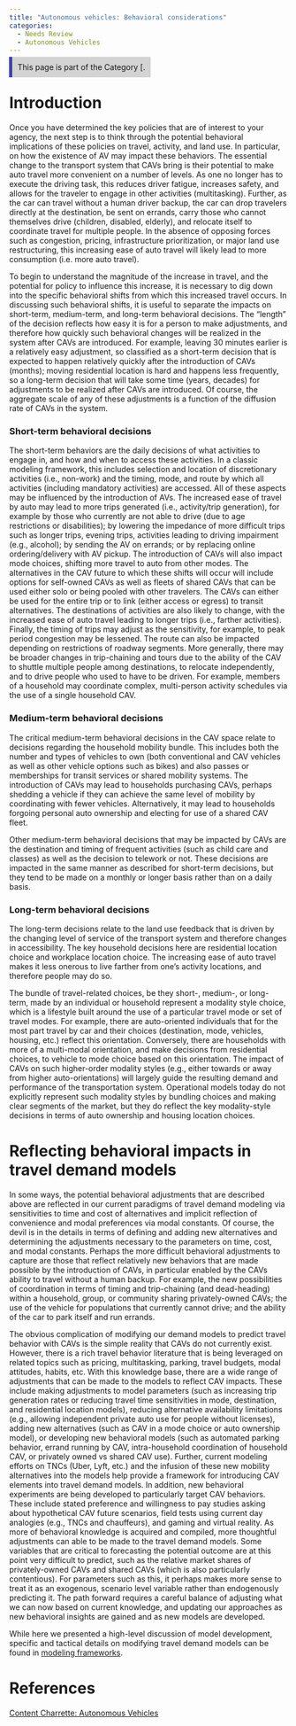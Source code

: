 ```yaml
---
title: "Autonomous vehicles: Behavioral considerations"
categories:
  - Needs Review
  - Autonomous Vehicles
---
```


<span style="background:lightgrey;padding:10px;border-left: thick double #0000aa;"> This page is part of the Category \[.</span>

Introduction
============

Once you have determined the key policies that are of interest to your agency, the next step is to think through the potential behavioral implications of these policies on travel, activity, and land use. In particular, on how the existence of AV may impact these behaviors. The essential change to the transport system that CAVs bring is their potential to make auto travel more convenient on a number of levels. As one no longer has to execute the driving task, this reduces driver fatigue, increases safety, and allows for the traveler to engage in other activities (multitasking). Further, as the car can travel without a human driver backup, the car can drop travelers directly at the destination, be sent on errands, carry those who cannot themselves drive (children, disabled, elderly), and relocate itself to coordinate travel for multiple people. In the absence of opposing forces such as congestion, pricing, infrastructure prioritization, or major land use restructuring, this increasing ease of auto travel will likely lead to more consumption (i.e. more auto travel).

To begin to understand the magnitude of the increase in travel, and the potential for policy to influence this increase, it is necessary to dig down into the specific behavioral shifts from which this increased travel occurs. In discussing such behavioral shifts, it is useful to separate the impacts on short-term, medium-term, and long-term behavioral decisions. The “length” of the decision reflects how easy it is for a person to make adjustments, and therefore how quickly such behavioral changes will be realized in the system after CAVs are introduced. For example, leaving 30 minutes earlier is a relatively easy adjustment, so classified as a short-term decision that is expected to happen relatively quickly after the introduction of CAVs (months); moving residential location is hard and happens less frequently, so a long-term decision that will take some time (years, decades) for adjustments to be realized after CAVs are introduced. Of course, the aggregate scale of any of these adjustments is a function of the diffusion rate of CAVs in the system.

### Short-term behavioral decisions

The short-term behaviors are the daily decisions of what activities to engage in, and how and when to access these activities. In a classic modeling framework, this includes selection and location of discretionary activities (i.e., non-work) and the timing, mode, and route by which all activities (including mandatory activities) are accessed. All of these aspects may be influenced by the introduction of AVs. The increased ease of travel by auto may lead to more trips generated (i.e., activity/trip generation), for example by those who currently are not able to drive (due to age restrictions or disabilities); by lowering the impedance of more difficult trips such as longer trips, evening trips, activities leading to driving impairment (e.g., alcohol); by sending the AV on errands; or by replacing online ordering/delivery with AV pickup. The introduction of CAVs will also impact mode choices, shifting more travel to auto from other modes. The alternatives in the CAV future to which these shifts will occur will include options for self-owned CAVs as well as fleets of shared CAVs that can be used either solo or being pooled with other travelers. The CAVs can either be used for the entire trip or to link (either access or egress) to transit alternatives. The destinations of activities are also likely to change, with the increased ease of auto travel leading to longer trips (i.e., farther activities). Finally, the timing of trips may adjust as the sensitivity, for example, to peak period congestion may be lessened. The route can also be impacted depending on restrictions of roadway segments. More generally, there may be broader changes in trip-chaining and tours due to the ability of the CAV to shuttle multiple people among destinations, to relocate independently, and to drive people who used to have to be driven. For example, members of a household may coordinate complex, multi-person activity schedules via the use of a single household CAV.

### Medium-term behavioral decisions

The critical medium-term behavioral decisions in the CAV space relate to decisions regarding the household mobility bundle. This includes both the number and types of vehicles to own (both conventional and CAV vehicles as well as other vehicle options such as bikes) and also passes or memberships for transit services or shared mobility systems. The introduction of CAVs may lead to households purchasing CAVs, perhaps shedding a vehicle if they can achieve the same level of mobility by coordinating with fewer vehicles. Alternatively, it may lead to households forgoing personal auto ownership and electing for use of a shared CAV fleet.

Other medium-term behavioral decisions that may be impacted by CAVs are the destination and timing of frequent activities (such as child care and classes) as well as the decision to telework or not. These decisions are impacted in the same manner as described for short-term decisions, but they tend to be made on a monthly or longer basis rather than on a daily basis.

### Long-term behavioral decisions

The long-term decisions relate to the land use feedback that is driven by the changing level of service of the transport system and therefore changes in accessibility. The key household decisions here are residential location choice and workplace location choice. The increasing ease of auto travel makes it less onerous to live farther from one’s activity locations, and therefore people may do so.

The bundle of travel-related choices, be they short-, medium-, or long-term, made by an individual or household represent a modality style choice, which is a lifestyle built around the use of a particular travel mode or set of travel modes. For example, there are auto-oriented individuals that for the most part travel by car and their choices (destination, mode, vehicles, housing, etc.) reflect this orientation. Conversely, there are households with more of a multi-modal orientation, and make decisions from residential choices, to vehicle to mode choice based on this orientation. The impact of CAVs on such higher-order modality styles (e.g., either towards or away from higher auto-orientations) will largely guide the resulting demand and performance of the transportation system. Operational models today do not explicitly represent such modality styles by bundling choices and making clear segments of the market, but they do reflect the key modality-style decisions in terms of auto ownership and housing location choices.

Reflecting behavioral impacts in travel demand models
=====================================================

In some ways, the potential behavioral adjustments that are described above are reflected in our current paradigms of travel demand modeling via sensitivities to time and cost of alternatives and implicit reflection of convenience and modal preferences via modal constants. Of course, the devil is in the details in terms of defining and adding new alternatives and determining the adjustments necessary to the parameters on time, cost, and modal constants. Perhaps the more difficult behavioral adjustments to capture are those that reflect relatively new behaviors that are made possible by the introduction of CAVs, in particular enabled by the CAVs ability to travel without a human backup. For example, the new possibilities of coordination in terms of timing and trip-chaining (and dead-heading) within a household, group, or community sharing privately-owned CAVs; the use of the vehicle for populations that currently cannot drive; and the ability of the car to park itself and run errands.

The obvious complication of modifying our demand models to predict travel behavior with CAVs is the simple reality that CAVs do not currently exist. However, there is a rich travel behavior literature that is being leveraged on related topics such as pricing, multitasking, parking, travel budgets, modal attitudes, habits, etc. With this knowledge base, there are a wide range of adjustments that can be made to the models to reflect CAV impacts. These include making adjustments to model parameters (such as increasing trip generation rates or reducing travel time sensitivities in mode, destination, and residential location models), reducing alternative availability limitations (e.g., allowing independent private auto use for people without licenses), adding new alternatives (such as CAV in a mode choice or auto ownership model), or developing new behavioral models (such as automated parking behavior, errand running by CAV, intra-household coordination of household CAV, or privately owned vs shared CAV use). Further, current modeling efforts on TNCs (Uber, Lyft, etc.) and the infusion of these new mobility alternatives into the models help provide a framework for introducing CAV elements into travel demand models. In addition, new behavioral experiments are being developed to particularly target CAV behaviors. These include stated preference and willingness to pay studies asking about hypothetical CAV future scenarios, field tests using current day analogies (e.g., TNCs and chauffeurs), and gaming and virtual reality. As more of behavioral knowledge is acquired and compiled, more thoughtful adjustments can able to be made to the travel demand models. Some variables that are critical to forecasting the potential outcome are at this point very difficult to predict, such as the relative market shares of privately-owned CAVs and shared CAVs (which is also particularly contentious). For parameters such as this, it perhaps makes more sense to treat it as an exogenous, scenario level variable rather than endogenously predicting it. The path forward requires a careful balance of adjusting what we can now based on current knowledge, and updating our approaches as new behavioral insights are gained and as new models are developed.

While here we presented a high-level discussion of model development, specific and tactical details on modifying travel demand models can be found in [modeling frameworks](Autonomous_vehicles:_Modeling_frameworks).

References
==========

[Content Charrette: Autonomous Vehicles](Content_Charrette:_Autonomous_Vehicles)


